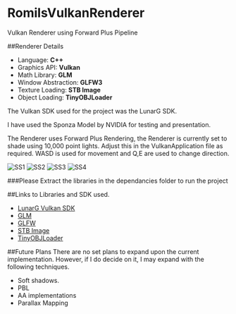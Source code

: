 # RomilsVulkanRenderer
 Vulkan Renderer using Forward Plus Pipeline

##Renderer Details

* Language: **C++**
* Graphics API: **Vulkan**
* Math Library: **GLM**
* Window Abstraction: **GLFW3**
* Texture Loading: **STB Image**
* Object Loading: **TinyOBJLoader**

The Vulkan SDK used for the project was the LunarG SDK.

I have used the Sponza Model by NVIDIA for testing and presentation.

The Renderer uses Forward Plus Rendering, the Renderer is currently set to shade using 10,000 point lights.
Adjust this in the VulkanApplication file as required. WASD is used for movement and Q,E are used to change direction.


![SS1](Screenshots/FP1.png)
![SS2](Screenshots/FP2.png)
![SS3](Screenshots/FP3.png)
![SS4](Screenshots/FP4.png)

###Please Extract the libraries in the dependancies folder to run the project

##Links to Libraries and SDK used.
* [LunarG Vulkan SDK](https://vulkan.lunarg.com/)
* [GLM](https://glm.g-truc.net/0.9.9/index.html)
* [GLFW](https://www.glfw.org/)
* [STB Image](https://github.com/nothings/stb)
* [TinyOBJLoader](https://github.com/tinyobjloader/tinyobjloader)

##Future Plans
There are no set plans to expand upon the current implementation.
However, if I do decide on it, I may expand with the following techniques.

* Soft shadows.
* PBL
* AA implementations
* Parallax Mapping
